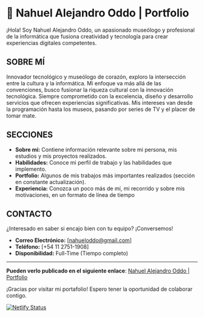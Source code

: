 # 💼 Nahuel Alejandro Oddo | Portfolio

¡Hola! Soy Nahuel Alejandro Oddo, un apasionado museólogo y profesional de la informática que fusiona creatividad y tecnología para crear experiencias digitales competentes.

## SOBRE MÍ

Innovador tecnológico y museólogo de corazón, exploro la intersección entre la cultura y la informática. Mi enfoque va más allá de las convenciones, busco fusionar la riqueza cultural con la innovación tecnológica. Siempre comprometido con la excelencia, diseño y desarrollo servicios que ofrecen experiencias significativas. Mis intereses van desde la programación hasta los museos, pasando por series de TV y el placer de tomar mate.

## SECCIONES

- **Sobre mí:** Contiene información relevante sobre mi persona, mis estudios y mis proyectos realizados.
- **Habilidades:** Conoce mi perfil de trabajo y las habilidades que implemento.
- **Portfolio:** Algunos de mis trabajos más importantes realizados (sección en constante actualización).
- **Experiencia:** Conozca un poco más de mí, mi recorrido y sobre mis motivaciones, en un formato de línea de tiempo
  
## CONTACTO

¿Interesado en saber si encajo bien con tu equipo? ¡Conversemos!

- **Correo Electrónico:** [nahueloddo@gmail.com]
- **Teléfono:** [+54 11 2751-1908]
- **Disponibilidad:** Full-Time (Tiempo completo)

---

**Pueden verlo publicado en el siguiente enlace**: [Nahuel Alejandro Oddo | Portfolio](https://nahueloddoportfolio.netlify.app/)

¡Gracias por visitar mi portafolio! Espero tener la oportunidad de colaborar contigo.

[![Netlify Status](https://api.netlify.com/api/v1/badges/ef5cef8d-3272-4323-86ff-dc930af41cfa/deploy-status)](https://app.netlify.com/sites/nahueloddoportfolio/deploys)
